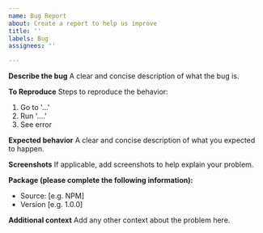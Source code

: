 ```yaml
---
name: Bug Report
about: Create a report to help us improve
title: ''
labels: Bug
assignees: ''

---
```


**Describe the bug**
A clear and concise description of what the bug is.

**To Reproduce**
Steps to reproduce the behavior:
1. Go to '...'
2. Run '....'
3. See error

**Expected behavior**
A clear and concise description of what you expected to happen.

**Screenshots**
If applicable, add screenshots to help explain your problem.

**Package (please complete the following information):**
 - Source: [e.g. NPM]
 - Version [e.g. 1.0.0]

**Additional context**
Add any other context about the problem here.
